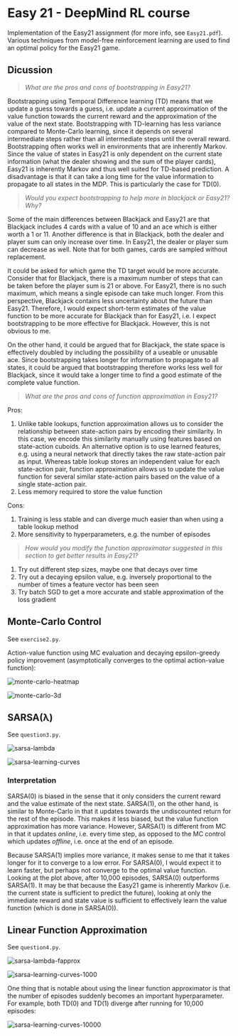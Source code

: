 # Easy 21 - DeepMind RL course

Implementation of the Easy21 assignment (for more info, see `Easy21.pdf`). Various techniques from model-free reinforcement learning are used to find an optimal policy for the Easy21 game.

## Dicussion

> _What are the pros and cons of bootstrapping in Easy21?_

Bootstrapping using Temporal Difference learning (TD) means that we update a guess towards a guess, i.e. update a current approximation of the value function towards the current reward and the approximation of the value of the next state. Bootstrapping with TD-learning has less variance compared to Monte-Carlo learning, since it depends on several intermediate steps rather than all intermediate steps until the overall reward. Bootstrapping often works well in environments that are inherently Markov. Since the value of states in Easy21 is only dependent on the current state information (what the dealer showing and the sum of the player cards), Easy21 is inherently Markov and thus well suited for TD-based prediction. A disadvantage is that it can take a long time for the value information to propagate to all states in the MDP. This is particularly the case for TD(0).

> _Would you expect bootstrapping to help more in blackjack or Easy21?  Why?_

Some of the main differences between Blackjack and Easy21 are that Blackjack includes 4 cards with a value of 10 and an ace which is either worth a 1 or 11. Another difference is that in Blackjack, both the dealer and player sum can only increase over time. In Easy21, the dealer or player sum can decrease as well. Note that for both games, cards are sampled without replacement.

It could be asked for which game the TD target would be more accurate. Consider that for Blackjack, there is a maximum number of steps that can be taken before the player sum is 21 or above. For Easy21, there is no such maximum, which means a single episode can take much longer. From this perspective, Blackjack contains less uncertainty about the future than Easy21. Therefore, I would expect short-term estimates of the value function to be more accurate for Blackjack than for Easy21, i.e. I expect bootstrapping to be more effective for Blackjack. However, this is not obvious to me.

On the other hand, it could be argued that for Blackjack, the state space is effectively doubled by including the possibility of a useable or unusable ace. Since bootstrapping takes longer for information to propagate to all states, it could be argued that bootstrapping therefore works less well for Blackjack, since it would take a longer time to find a good estimate of the complete value function.

> _What are the pros and cons of function approximation in Easy21?_

Pros:

1. Unlike table lookups, function approximation allows us to consider the relationship between state-action pairs by encoding their similarity. In this case, we encode this similarity manually using features based on state-action cuboids. An alternative option is to use learned features, e.g. using a neural network that directly takes the raw state-action pair as input. Whereas table lookup stores an independent value for each state-action pair, function approximation allows us to update the value function for several similar state-action pairs based on the value of a single state-action pair.
2. Less memory required to store the value function 

Cons:

1. Training is less stable and can diverge much easier than when using a table lookup method
2. More sensitivity to hyperparameters, e.g. the number of episodes

> _How would you modify the function approximator suggested in this section to get better results in Easy21?_

1. Try out different step sizes, maybe one that decays over time
2. Try out a decaying epsilon value, e.g. inversely proportional to the number of times a feature vector has been seen
3. Try batch SGD to get a more accurate and stable approximation of the loss gradient

## Monte-Carlo Control

See `exercise2.py`.

Action-value function using MC evaluation and decaying epsilon-greedy policy improvement (asymptotically converges to the optimal action-value function):

![monte-carlo-heatmap](img/mc-500000-heatmap.png)

![monte-carlo-3d](img/mc-500000-3d.png)

## SARSA(λ)

See `question3.py`.

![sarsa-lambda](img/sarsa-lambda-against-msa.png)

![sarsa-learning-curves](img/sarsa-lambda-learning-curves-10000.png)

### Interpretation

SARSA(0) is biased in the sense that it only considers the current reward and the value estimate of the next state. SARSA(1), on the other hand, is similar to Monte-Carlo in that it updates towards the undiscounted return for the rest of the episode. This makes it less biased, but the value function approximation has more variance. However, SARSA(1) is different from MC in that it updates _online_, i.e. every time step, as opposed to the MC control which updates _offline_, i.e. once at the end of an episode.

Because SARSA(1) implies more variance, it makes sense to me that it takes longer for it to converge to a low error. For SARSA(0), I would expect it to learn faster, but perhaps not converge to the optimal value function. Looking at the plot above, after 10,000 episodes, SARSA(0) outperforms SARSA(1). It may be that because the Easy21 game is inherently Markov (i.e. the current state is sufficient to predict the future), looking at only the immediate reward and state value is sufficient to effectively learn the value function (which is done in SARSA(0)).

## Linear Function Approximation

See `question4.py`.

![sarsa-lambda-fapprox](img/sarsa-fapprox-lambda-against-msa.png)

![sarsa-learning-curves-1000](img/sarsa-lambda-fapprox-learning-curves-1000.png)

One thing that is notable about using the linear function approximator is that the number of episodes suddenly becomes an important hyperparameter. For example, both TD(0) and TD(1) diverge after running for 10,000 episodes:

![sarsa-learning-curves-10000](img/sarsa-lambda-fapprox-learning-curves-10000.png)